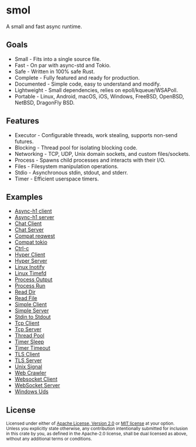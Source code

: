 # smol

A small and fast async runtime.

## Goals

* Small - Fits into a single source file.
* Fast - On par with async-std and Tokio.
* Safe - Written in 100% safe Rust.
* Complete - Fully featured and ready for production.
* Documented - Simple code, easy to understand and modify.
* Lightweight - Small dependencies, relies on epoll/kqueue/WSAPoll.
* Portable - Linux, Android, macOS, iOS, Windows, FreeBSD, OpenBSD, NetBSD, DragonFly BSD.

## Features

* Executor - Configurable threads, work stealing, supports non-send futures.
* Blocking - Thread pool for isolating blocking code.
* Networking - TCP, UDP, Unix domain sockets, and custom files/sockets.
* Process - Spawns child processes and interacts with their I/O.
* Files - Filesystem manipulation operations.
* Stdio - Asynchronous stdin, stdout, and stderr.
* Timer - Efficient userspace timers.

## Examples

* [Async-h1 client](./examples/async-h1-client.rs)
* [Async-h1 server](./examples/async-h1-server.rs)
* [Chat Client](./examples/chat-client.rs)
* [Chat Server](./examples/chat-server.rs)
* [Compat reqwest](./examples/compat-reqwest.rs)
* [Compat tokio](./examples/compat-tokio.rs)
* [Ctrl-c](./examples/ctrl-c.rs)
* [Hyper Client](./examples/hyper-client.rs)
* [Hyper Server](./examples/hyper-server.rs)
* [Linux Inotify](./examples/linux-inotify.rs)
* [Linux Timefd](./examples/linux-timerfd.rs)
* [Process Output](./examples/process-output.rs)
* [Process Run](./examples/process-run.rs)
* [Read Dir](./examples/read-dir.rs)
* [Read File](./examples/read-file.rs)
* [Simple Client](./examples/simple-client.rs)
* [Simple Server](./examples/simple-server.rs)
* [Stdin to Stdout](./examples/stdin-to-stdout.rs)
* [Tcp Client](./examples/tcp-client.rs)
* [Tcp Server](./examples/tcp-server.rs)
* [Thread Pool](./examples/thread-pool.rs)
* [Timer Sleep](./examples/timer-sleep.rs)
* [Timer Timeout](./examples/timer-timeout.rs)
* [TLS Client](./examples/tls-client.rs)
* [TLS Server](./examples/tls-server.rs)
* [Unix Signal](./examples/unix-signal.rs)
* [Web Crawler](./examples/web-crawler.rs)
* [Websocket Client](./examples/websocket-client.rs)
* [WebSocket Server](./examples/websocket-server.rs)
* [Windows Uds](./examples/windows-uds.rs)

## License

<sup>
Licensed under either of <a href="LICENSE-APACHE">Apache License, Version
2.0</a> or <a href="LICENSE-MIT">MIT license</a> at your option.
</sup>

<br/>

<sub>
Unless you explicitly state otherwise, any contribution intentionally submitted
for inclusion in this crate by you, as defined in the Apache-2.0 license, shall
be dual licensed as above, without any additional terms or conditions.
</sub>
